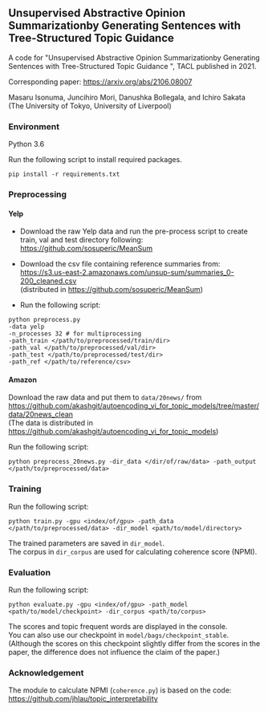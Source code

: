 ## Unsupervised Abstractive Opinion Summarizationby Generating Sentences with Tree-Structured Topic Guidance
A code for "Unsupervised Abstractive Opinion Summarizationby Generating Sentences with Tree-Structured Topic Guidance
", TACL published in 2021.

Corresponding paper:
https://arxiv.org/abs/2106.08007

Masaru Isonuma, Juncihiro Mori, Danushka Bollegala, and Ichiro Sakata (The University of Tokyo, University of Liverpool)  

### Environment

Python 3.6

Run the following script to install required packages.
```
pip install -r requirements.txt

```

### Preprocessing

#### Yelp

- Download the raw Yelp data and run the pre-process script to create train, val and test directory following:  
https://github.com/sosuperic/MeanSum  

- Download the csv file containing reference summaries from:  
https://s3.us-east-2.amazonaws.com/unsup-sum/summaries_0-200_cleaned.csv  
(distributed in https://github.com/sosuperic/MeanSum)

- Run the following script:
```
python preprocess.py 
-data yelp 
-n_processes 32 # for multiprocessing
-path_train </path/to/preprocessed/train/dir>
-path_val </path/to/preprocessed/val/dir>
-path_test </path/to/preprocessed/test/dir>
-path_ref </path/to/reference/csv>
```

#### Amazon

Download the raw data and put them to `data/20news/` from  
https://github.com/akashgit/autoencoding_vi_for_topic_models/tree/master/data/20news_clean  
(The data is distributed in https://github.com/akashgit/autoencoding_vi_for_topic_models)


Run the following script:
```
python preprocess_20news.py -dir_data </dir/of/raw/data> -path_output </path/to/preprocessed/data>
```

### Training

Run the following script:

```
python train.py -gpu <index/of/gpu> -path_data </path/to/preprocessed/data> -dir_model <path/to/model/directory>
```

The trained parameters are saved in `dir_model`.  
The corpus in `dir_corpus` are used for calculating coherence score (NPMI).

### Evaluation

Run the following script:

```
python evaluate.py -gpu <index/of/gpu> -path_model <path/to/model/checkpoint> -dir_corpus <path/to/corpus>
```

The scores and topic frequent words are displayed in the console.  
You can also use our checkpoint in `model/bags/checkpoint_stable`.  
(Although the scores on this checkpoint slightly differ from the scores in the paper, the difference does not influence the claim of the paper.)  

### Acknowledgement

The module to calculate NPMI (`coherence.py`) is based on the code:  
https://github.com/jhlau/topic_interpretability

